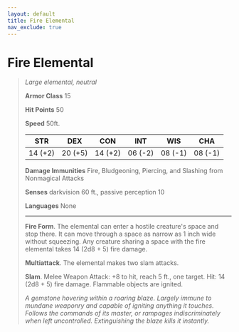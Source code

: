 ```yaml
---
layout: default
title: Fire Elemental
nav_exclude: true
---
```


# Fire Elemental

> *Large elemental, neutral*
> 
> **Armor Class** 15
> 
> **Hit Points**  50
> 
> **Speed**       50ft.
>
> |   STR   |   DEX   |   CON   |   INT   |   WIS   |   CHA   |
> | :-----: | :-----: | :-----: | :-----: | :-----: | :-----: |
> | 14 (+2) | 20 (+5) | 14 (+2) | 06 (-2) | 08 (-1) | 08 (-1) |
>
> **Damage Immunities**    Fire, Bludgeoning, Piercing, and Slashing from Nonmagical Attacks
>
> **Senses**               darkvision 60 ft., passive perception 10
> 
> **Languages**            None
>
> ---
>
> **Fire Form**. The elemental can enter a hostile creature's space and stop there. It can move through a space as narrow as 1 inch wide without squeezing. Any creature sharing a space with the fire elemental takes 14 (2d8 + 5) fire damage.
> 
> **Multiattack**. The elemental makes two slam attacks.
> 
> **Slam**. Melee Weapon Attack: +8 to hit, reach 5 ft., one target. Hit: 14 (2d8 + 5) fire damage. Flammable objects are ignited.
> 
> *A gemstone hovering within a roaring blaze. Largely immune to mundane weaponry and capable of igniting anything it touches. Follows the commands of its master, or rampages indiscriminately when left uncontrolled. Extinguishing the blaze kills it instantly.*
